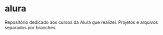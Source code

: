 # alura
Repositório dedicado aos cursos da Alura que realizei.
Projetos e arquivos separados por branches.
